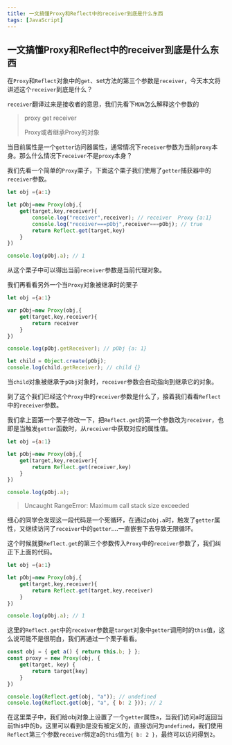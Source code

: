 ```yaml
---
title: 一文搞懂Proxy和Reflect中的receiver到底是什么东西
tags: [JavaScript]
---
```


## 一文搞懂Proxy和Reflect中的receiver到底是什么东西

在`Proxy`和`Reflect`对象中的`get`、set方法的第三个参数是`receiver`，今天本文将讲述这个`receiver`到底是什么？

`receiver`翻译过来是接收者的意思，我们先看下`MDN`怎么解释这个参数的

> proxy get receiver
>
> Proxy或者继承Proxy的对象

当目前属性是一个`getter`访问器属性，通常情况下`receiver`参数为当前`proxy`本身。那么什么情况下`receiver`不是`proxy`本身？

我们先看一个简单的`Proxy`栗子，下面这个栗子我们使用了`getter`捕获器中的`receiver`参数。

```javascript
let obj ={a:1}

let pObj=new Proxy(obj,{
    get(target,key,receiver){
        console.log("receiver",receiver); // receiver  Proxy {a:1}
        console.log("receiver===pObj",receiver===pObj); // true
        return Reflect.get(target,key)
    }
})

console.log(pObj.a); // 1
```

从这个栗子中可以得出当前`receiver`参数是当前代理对象。

我们再看看另外一个当`Proxy`对象被继承时的栗子

```javascript
let obj ={a:1}

var pObj=new Proxy(obj,{
    get(target,key,receiver){
        return receiver
    }
})

console.log(pObj.getReceiver); // pObj {a: 1}

let child = Object.create(pObj);
console.log(child.getReceiver); // child {}
```

当`child`对象被继承于`pObj`对象时，`receiver`参数会自动指向到继承它的对象。

到了这个我们已经这个`Proxy`中的`receiver`参数是什么了，接着我们看看`Reflect`中的`receiver`参数。

我们拿上面第一个栗子修改一下，把`Reflect.get`的第一个参数改为`receiver`，也即是当触发`getter`函数时，从`receiver`中获取对应的属性值。

```javascript
let obj ={a:1}

let pObj=new Proxy(obj,{
    get(target,key,receiver){
        return Reflect.get(receiver,key)
    }
})

console.log(pObj.a);
```

> Uncaught RangeError: Maximum call stack size exceeded

细心的同学会发现这一段代码是一个死循环，在通过`pObj.a`时，触发了`getter`属性，又继续访问了`receiver`中的`getter`....一直嵌套下去导致无限循环。

这个时候就要`Reflect.get`的第三个参数传入`Proxy`中的`receiver`参数了，我们纠正下上面的代码。

```javascript
let obj ={a:1}

let pObj=new Proxy(obj,{
    get(target,key,receiver){
        return Reflect.get(target,key,receiver)
    }
})

console.log(pObj.a); // 1
```

这里的`Reflect.get`中的`receiver`参数是`target`对象中`getter`调用时的`this`值，这么说可能不是很明白，我们再通过一个栗子看看。

```javascript
const obj = { get a() { return this.b; } };
const proxy = new Proxy(obj, {
    get(target, key) {
        return target[key]
    }
})

console.log(Reflect.get(obj, "a")); // undefined
console.log(Reflect.get(obj, "a", { b: 2 })); // 2
```

在这里栗子中，我们给obj对象上设置了一个`getter`属性`a`，当我们访问a时返回当前this中的b，这里可以看到b是没有被定义的，直接访问为`undefined`，我们使用`Reflect`第三个参数`receiver`绑定a的`this`值为`{ b: 2 }`，最终可以访问得到`2`。
